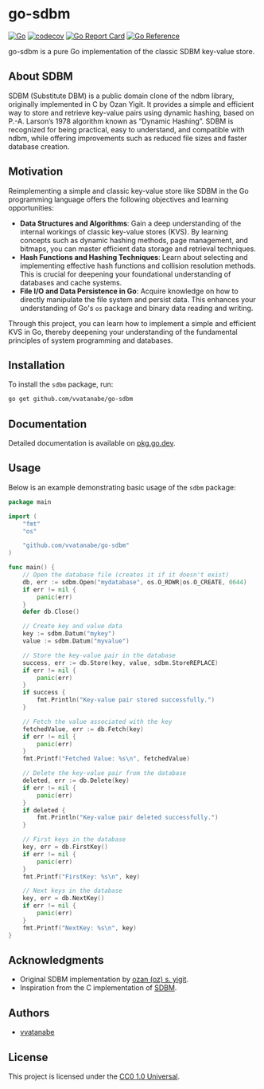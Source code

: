 # go-sdbm

 [![Go](https://github.com/vvatanabe/go-sdbm/actions/workflows/go.yml/badge.svg)](https://github.com/vvatanabe/go-sdbm/actions/workflows/go.yml) [![codecov](https://codecov.io/github/vvatanabe/go-sdbm/graph/badge.svg?token=VB49CF4XLW)](https://codecov.io/github/vvatanabe/go-sdbm) [![Go Report Card](https://goreportcard.com/badge/github.com/vvatanabe/go-sdbm)](https://goreportcard.com/report/github.com/vvatanabe/go-sdbm) [![Go Reference](https://pkg.go.dev/badge/github.com/vvatanabe/go-sdbm.svg)](https://pkg.go.dev/github.com/vvatanabe/go-sdbm)

go-sdbm is a pure Go implementation of the classic SDBM key-value store.

## About SDBM

SDBM (Substitute DBM) is a public domain clone of the ndbm library, originally implemented in C by Ozan Yigit. It provides a simple and efficient way to store and retrieve key-value pairs using dynamic hashing, based on P.-A. Larson’s 1978 algorithm known as “Dynamic Hashing”. SDBM is recognized for being practical, easy to understand, and compatible with ndbm, while offering improvements such as reduced file sizes and faster database creation.

## Motivation

Reimplementing a simple and classic key-value store like SDBM in the Go programming language offers the following objectives and learning opportunities:

- **Data Structures and Algorithms**: Gain a deep understanding of the internal workings of classic key-value stores (KVS). By learning concepts such as dynamic hashing methods, page management, and bitmaps, you can master efficient data storage and retrieval techniques.
- **Hash Functions and Hashing Techniques**: Learn about selecting and implementing effective hash functions and collision resolution methods. This is crucial for deepening your foundational understanding of databases and cache systems.
- **File I/O and Data Persistence in Go**: Acquire knowledge on how to directly manipulate the file system and persist data. This enhances your understanding of Go's `os` package and binary data reading and writing.

Through this project, you can learn how to implement a simple and efficient KVS in Go, thereby deepening your understanding of the fundamental principles of system programming and databases.

## Installation

To install the `sdbm` package, run:

```sh
go get github.com/vvatanabe/go-sdbm
```

## Documentation

Detailed documentation is available on [pkg.go.dev](https://pkg.go.dev/github.com/vvatanabe/go-sdbm).

## Usage

Below is an example demonstrating basic usage of the `sdbm` package:

```go
package main

import (
	"fmt"
	"os"

	"github.com/vvatanabe/go-sdbm"
)

func main() {
	// Open the database file (creates it if it doesn't exist)
	db, err := sdbm.Open("mydatabase", os.O_RDWR|os.O_CREATE, 0644)
	if err != nil {
		panic(err)
	}
	defer db.Close()

	// Create key and value data
	key := sdbm.Datum("mykey")
	value := sdbm.Datum("myvalue")

	// Store the key-value pair in the database
	success, err := db.Store(key, value, sdbm.StoreREPLACE)
	if err != nil {
		panic(err)
	}
	if success {
		fmt.Println("Key-value pair stored successfully.")
	}

	// Fetch the value associated with the key
	fetchedValue, err := db.Fetch(key)
	if err != nil {
		panic(err)
	}
	fmt.Printf("Fetched Value: %s\n", fetchedValue)

	// Delete the key-value pair from the database
	deleted, err := db.Delete(key)
	if err != nil {
		panic(err)
	}
	if deleted {
		fmt.Println("Key-value pair deleted successfully.")
	}

	// First keys in the database
	key, err = db.FirstKey()
	if err != nil {
		panic(err)
	}
	fmt.Printf("FirstKey: %s\n", key)

	// Next keys in the database
	key, err = db.NextKey()
	if err != nil {
		panic(err)
	}
	fmt.Printf("NextKey: %s\n", key)
}
```

## Acknowledgments

- Original SDBM implementation by [ozan (oz) s. yigit](https://github.com/plan9).
- Inspiration from the C implementation of [SDBM](http://www.cse.yorku.ca/~oz/sdbm.bun).

## Authors

- [vvatanabe](https://github.com/vvatanabe)

## License

This project is licensed under the [CC0 1.0 Universal](LICENSE).
